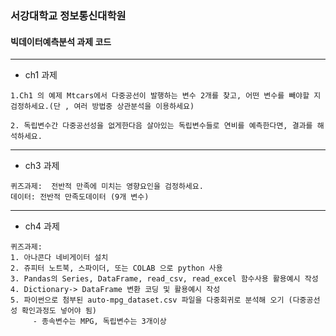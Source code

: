 ### 서강대학교 정보통신대학원
#### 빅데이터예측분석 과제 코드

---
- ch1 과제
```
1.Ch1 의 예제 Mtcars에서 다중공선이 발행하는 변수 2개를 찾고, 어떤 변수를 빼야할 지 검정하세요.(단 , 여러 방법중 상관분석을 이용하세요)

2. 독립변수간 다중공선성을 없게한다음 살아있는 독립변수들로 연비를 예측한다면, 결과를 해석하세요.
```
---
- ch3 과제
```
퀴즈과제:  전반적 만족에 미치는 영향요인을 검정하세요.
데이터: 전반적 만족도데이터 (9개 변수)
```
---
- ch4 과제
```
퀴즈과제:  
1. 아나콘다 네비게이터 설치
2. 쥬피터 노트북, 스파이더, 또는 COLAB 으로 python 사용
3. Pandas의 Series, DataFrame, read_csv, read_excel 함수사용 활용예시 작성 
4. Dictionary-> DataFrame 변환 코딩 및 활용예시 작성
5. 파이썬으로 첨부된 auto-mpg_dataset.csv 파일을 다중회귀로 분석해 오기 (다중공선성 확인과정도 넣어야 됨) 
     - 종속변수는 MPG, 독립변수는 3개이상
```